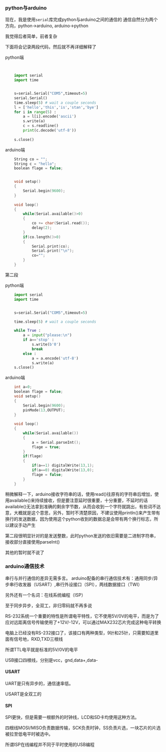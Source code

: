 ### python与arduino



现在，我是使用`serial`库完成python与arduino之间的通信的
通信自然分为两个方向，python->arduino,  arduino->python

我觉得后者简单，前者复杂

下面将会记录两段代码，然后就不再详细解释了

python端
~~~python


	import serial
	import time


	s=serial.Serial("COM5",timeout=5)
	serial.Serial()
	time.sleep(5) # wait a couple seconds
	l = ['hello','this','is','stan','bye']
	for i in range(5) :
	    a = l[i].encode('ascii')
	    s.write(a)
	    c = s.readline()
	    print(c.decode('utf-8'))
	
	s.close()

~~~
arduino端

~~~c
	String co = "";
	String c = "hello";
	boolean flage = false;


	void setup()
	{
	    Serial.begin(9600);
	}
	
	void loop()
	{   
	    while(Serial.available()>0)
	    {
	        co += char(Serial.read());
	        delay(2);
	    }
	    if(co.length()>0)
	    {
	        Serial.print(co);
	        Serial.print("\n");
	        co="";
	    }
	}
~~~

第二段

python端

~~~python
	import serial
	import time


	s=serial.Serial("COM5",timeout=5)

	time.sleep(5) # wait a couple seconds

	while True :
		a = input("please:\n")
		if a=='stop' :
	    	s.write(b'0')
	    	break
		else :
	    	a = a.encode('utf-8')
	    	s.write(a)
	s.close()
~~~

arduino端

~~~c
	int a=0;
	boolean flage = false;
	void setup()
	{
	    Serial.begin(9600);
	    pinMode(13,OUTPUT);
	}
	
	void loop()
	{   
	    while(Serial.available())
	    {
	        a = Serial.parseInt();
	        flage = true;
	    }
	    if(flage)
	    {
		    if(a==1) digitalWrite(13,1);
		    if(a==0) digitalWrite(13,0);
		    flage = false;
	    }
	}
~~~

稍微解释一下，arduino接收字符串的话，使用read()往原有的字符串后增加，使用available()来持续接收，但是要注意延时很重要，十分重要，不延时的话available()无法拿到准确的剩余字节数，从而会收到一个字符就跳出，有些词不达意，大概就是这个意思，另外，暂时不清楚原因，不建议使用println()来产生带有换行的发送数据，因为使用这个python收到的数据总是会带有两个换行标志，所以建议手动产生

第二段很明显针对的是发送整数，此时python发送的依旧需要是二进制字符串，接收部分直接使用parseInt()

其他的暂时就不说了



### arduino通信技术

串行与并行通信的差异无需多言。 
arduino配备的串行通信技术有：通用同步/异步串行收发器（USART）,串行外设接口（SPI），两线数据接口（TWI）  

另外还有一个名词：在线系统编程（ISP）  

至于同步异步，全双工，非归零码就不再多说  

RS-232系统一个重要的特性是所谓电平特性，它不使用5V/0V的电平，而是为了应对远距离信号传输使用了+12V/-12V，可以通过MAX232芯片完成这种电平转换  

电脑上已经没有RS-232接口了，该接口有两种类型，9针和25针，只需要知道里面有信号地，RXD,TXD三根线  

所谓TTL电平就是标准的5V/0V的电平  

USB接口四根线，分别是vcc，gnd,data+,data-  

#### USART
UART是只有异步的，通信速率低。   

USART是全双工的

#### SPI
SPI更快，但是需要一根额外的时钟线，LCD和SD卡均使用这种方法。  

四根线MOSI/MISO负责数据传输，SCK负责时钟，SS负责片选，一块芯片的片选被拉至低电平时被选中。


所谓ISP在线编程并不同于平时使用的USB编程